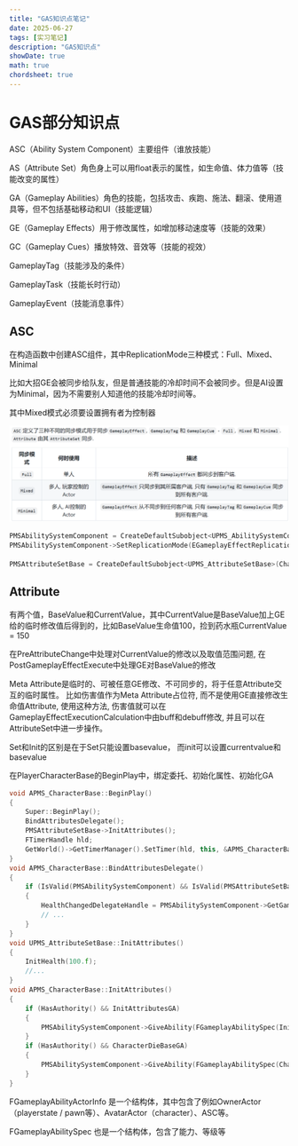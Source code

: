 ```yaml
---
title: "GAS知识点笔记"
date: 2025-06-27
tags: [实习笔记]
description: "GAS知识点"
showDate: true
math: true
chordsheet: true
---
```




# GAS部分知识点

ASC（Ability System Component）主要组件（谁放技能）

AS（Attribute Set）角色身上可以用float表示的属性，如生命值、体力值等（技能改变的属性）

GA（Gameplay Abilities）角色的技能，包括攻击、疾跑、施法、翻滚、使用道具等，但不包括基础移动和UI（技能逻辑）

GE（Gameplay Effects）用于修改属性，如增加移动速度等（技能的效果）

GC（Gameplay Cues）播放特效、音效等（技能的视效）

GameplayTag（技能涉及的条件）

GameplayTask（技能长时行动）

GameplayEvent（技能消息事件）

## ASC

在构造函数中创建ASC组件，其中ReplicationMode三种模式：Full、Mixed、Minimal

比如大招GE会被同步给队友，但是普通技能的冷却时间不会被同步。但是AI设置为Minimal，因为不需要别人知道他的技能冷却时间等。

其中Mixed模式必须要设置拥有者为控制器

![img](/images/实习笔记/03.png)

```c++
PMSAbilitySystemComponent = CreateDefaultSubobject<UPMS_AbilitySystemComponent>(CharacterASCName);
PMSAbilitySystemComponent->SetReplicationMode(EGameplayEffectReplicationMode::Mixed);

PMSAttributeSetBase = CreateDefaultSubobject<UPMS_AttributeSetBase>(CharacterAttributeSetName);
```



## Attribute

有两个值，BaseValue和CurrentValue，其中CurrentValue是BaseValue加上GE给的临时修改值后得到的，比如BaseValue生命值100，捡到药水瓶CurrentValue = 150

在PreAttributeChange中处理对CurrentValue的修改以及取值范围问题, 在PostGameplayEffectExecute中处理GE对BaseValue的修改

Meta Attribute是临时的、可被任意GE修改、不可同步的，将于任意Attribute交互的临时属性。 比如伤害值作为Meta Attribute占位符, 而不是使用GE直接修改生命值Attribute, 使用这种方法, 伤害值就可以在GameplayEffectExecutionCalculation中由buff和debuff修改, 并且可以在AttributeSet中进一步操作。

Set和Init的区别是在于Set只能设置basevalue， 而init可以设置currentvalue和basevalue

在PlayerCharacterBase的BeginPlay中，绑定委托、初始化属性、初始化GA

```c++
void APMS_CharacterBase::BeginPlay()
{
	Super::BeginPlay();
	BindAttributesDelegate();
	PMSAttributeSetBase->InitAttributes();
	FTimerHandle hld;
	GetWorld()->GetTimerManager().SetTimer(hld, this, &APMS_CharacterBase::InitAttributes, 0.1f);
}
void APMS_CharacterBase::BindAttributesDelegate()
{
	if (IsValid(PMSAbilitySystemComponent) && IsValid(PMSAttributeSetBase))
	{
		HealthChangedDelegateHandle = PMSAbilitySystemComponent->GetGameplayAttributeValueChangeDelegate(PMSAttributeSetBase->GetHealthAttribute()).AddUObject(this, &ThisClass::HealthChanged);
        // ...
	}
}
void UPMS_AttributeSetBase::InitAttributes()
{
	InitHealth(100.f);
    //...
}
void APMS_CharacterBase::InitAttributes()
{
	if (HasAuthority() && InitAttributesGA)
	{
		PMSAbilitySystemComponent->GiveAbility(FGameplayAbilitySpec(InitAttributesGA, 3, -1, this));
	}
	if (HasAuthority() && CharacterDieBaseGA)
	{
		PMSAbilitySystemComponent->GiveAbility(FGameplayAbilitySpec(CharacterDieBaseGA, 1, -1, this));
	}
}
```

FGameplayAbilityActorInfo 是一个结构体，其中包含了例如OwnerActor（playerstate / pawn等）、AvatarActor（character）、ASC等。

FGameplayAbilitySpec 也是一个结构体，包含了能力、等级等



 